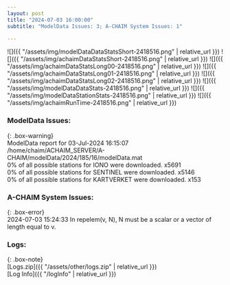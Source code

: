 ```yaml
---
layout: post
title: "2024-07-03 16:00:00"
subtitle: "ModelData Issues: 3; A-CHAIM System Issues: 1"

---
```


![]({{ "/assets/img/modelDataDataStatsShort-2418516.png" | relative_url }})
![]({{ "/assets/img/achaimDataStatsShort-2418516.png" | relative_url }})
![]({{ "/assets/img/achaimDataStatsLong00-2418516.png" | relative_url }})
![]({{ "/assets/img/achaimDataStatsLong01-2418516.png" | relative_url }})
![]({{ "/assets/img/achaimDataStatsLong02-2418516.png" | relative_url }})
![]({{ "/assets/img/modelDataDataStats-2418516.png" | relative_url }})
![]({{ "/assets/img/modelDataStationStats-2418516.png" | relative_url }})
![]({{ "/assets/img/achaimRunTime-2418516.png" | relative_url }})


### ModelData Issues:  
  
{: .box-warning}  
 ModelData report for 03-Jul-2024 16:15:07   
 /home/chaim/ACHAIM_SERVER/A-CHAIM/modelData/2024/185/16/modelData.mat   
 0% of all possible stations for IONO were downloaded. x5691   
 0% of all possible stations for SENTINEL were downloaded. x5146   
 0% of all possible stations for KARTVERKET were downloaded. x153   
  
### A-CHAIM System Issues:  
  
{: .box-error}  
2024-07-03 15:24:33 In repelem(v, N), N must be a scalar or a vector of length equal to v.  

### Logs:  
  
{: .box-note}  
[Logs.zip]({{ "/assets/other/logs.zip" | relative_url }})  
[Log Info]({{ "/logInfo" | relative_url }})  
